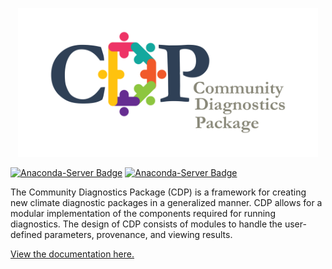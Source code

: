 <p align="center"><img src="./docs/source/cdp.png" width="480"></p>

[![Anaconda-Server Badge](https://anaconda.org/cdat/cdp/badges/installer/conda.svg)](https://conda.anaconda.org/cdat)
[![Anaconda-Server Badge](https://anaconda.org/cdat/cdp/badges/downloads.svg)](https://anaconda.org/cdat/cdp)


The Community Diagnostics Package (CDP) is a framework for creating
new climate diagnostic packages in a generalized manner. CDP allows
for a modular implementation of the components required for running
diagnostics. The design of CDP consists of modules to handle the
user-defined parameters, provenance, and viewing results.

[View the documentation here.](https://cdat.github.io/cdp)
